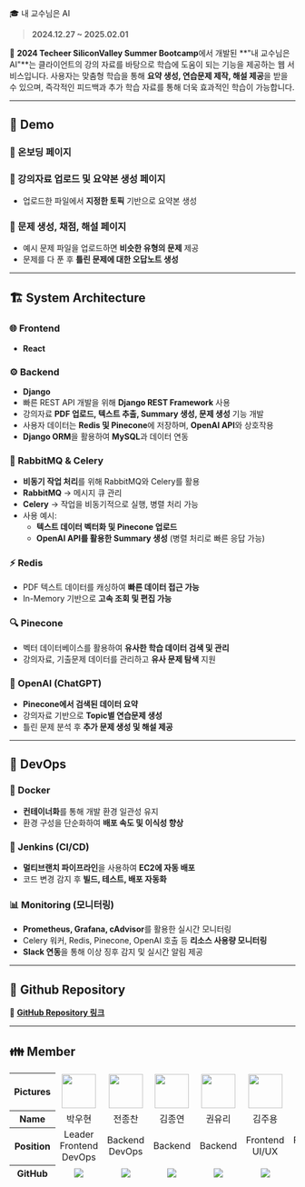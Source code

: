 🎓 내 교수님은 AI

> **2024.12.27 ~ 2025.02.01**

📌 **2024 Techeer SiliconValley Summer Bootcamp**에서 개발된 **"내 교수님은 AI"**는 클라이언트의 강의 자료를 바탕으로 학습에 도움이 되는 기능을 제공하는 웹 서비스입니다. 사용자는 맞춤형 학습을 통해 **요약 생성, 연습문제 제작, 해설 제공**을 받을 수 있으며, 즉각적인 피드백과 추가 학습 자료를 통해 더욱 효과적인 학습이 가능합니다.

---

## 🚀 Demo

### 🎉 온보딩 페이지
### 📂 강의자료 업로드 및 요약본 생성 페이지
- 업로드한 파일에서 **지정한 토픽** 기반으로 요약본 생성

### 📝 문제 생성, 채점, 해설 페이지
- 예시 문제 파일을 업로드하면 **비슷한 유형의 문제** 제공
- 문제를 다 푼 후 **틀린 문제에 대한 오답노트 생성**

---

## 🏗️ System Architecture

### 🌐 Frontend
- **React**

### ⚙️ Backend
- **Django**
- 빠른 REST API 개발을 위해 **Django REST Framework** 사용
- 강의자료 **PDF 업로드, 텍스트 추출, Summary 생성, 문제 생성** 기능 개발
- 사용자 데이터는 **Redis 및 Pinecone**에 저장하며, **OpenAI API**와 상호작용
- **Django ORM**을 활용하여 **MySQL**과 데이터 연동

### 📨 RabbitMQ & Celery
- **비동기 작업 처리**를 위해 RabbitMQ와 Celery를 활용
- **RabbitMQ** → 메시지 큐 관리
- **Celery** → 작업을 비동기적으로 실행, 병렬 처리 가능
- 사용 예시:
  - **텍스트 데이터 벡터화 및 Pinecone 업로드**
  - **OpenAI API를 활용한 Summary 생성** (병렬 처리로 빠른 응답 가능)

### ⚡ Redis
- PDF 텍스트 데이터를 캐싱하여 **빠른 데이터 접근 가능**
- In-Memory 기반으로 **고속 조회 및 편집 가능**

### 🔍 Pinecone
- 벡터 데이터베이스를 활용하여 **유사한 학습 데이터 검색 및 관리**
- 강의자료, 기출문제 데이터를 관리하고 **유사 문제 탐색** 지원

### 🤖 OpenAI (ChatGPT)
- **Pinecone에서 검색된 데이터 요약**
- 강의자료 기반으로 **Topic별 연습문제 생성**
- 틀린 문제 분석 후 **추가 문제 생성 및 해설 제공**

---

## 🔧 DevOps

### 🐳 Docker
- **컨테이너화**를 통해 개발 환경 일관성 유지
- 환경 구성을 단순화하여 **배포 속도 및 이식성 향상**

### 🔄 Jenkins (CI/CD)
- **멀티브랜치 파이프라인**을 사용하여 **EC2에 자동 배포**
- 코드 변경 감지 후 **빌드, 테스트, 배포 자동화**

### 📊 Monitoring (모니터링)
- **Prometheus, Grafana, cAdvisor**를 활용한 실시간 모니터링
- Celery 워커, Redis, Pinecone, OpenAI 호출 등 **리소스 사용량 모니터링**
- **Slack 연동**을 통해 이상 징후 감지 및 실시간 알림 제공

---

## 📌 Github Repository
🔗 **[GitHub Repository 링크](https://github.com/your-repository)**

---

## 👪 Member
<table width="100%" align="center" style="border-collapse: collapse; text-align: center;">
<thead>
<tr>
<th>Pictures</th>
<td width="100" align="center">
<a href="https://github.com/woohyun23">
<img src="https://github.com/user-attachments/assets/3aa7adfd-e3e5-418e-b2dc-a03c2ece2ddc" width="60" height="60">
</a>
</td>
<td width="100" align="center">
<a href="https://github.com/JJeonJong">
<img src="https://github.com/user-attachments/assets/ea67f57f-6ae3-4762-9c36-1a13c8f60ae3" width="60" height="60">
</a>
</td>
<td width="100" align="center">
<a href="https://github.com/qsc6543">
<img src="https://github.com/user-attachments/assets/831ef8d1-0674-42dd-88ac-dd2cb2eb90ae" width="60" height="60">
</a>
</td>
<td width="100" align="center">
<a href="https://github.com/yuripbong">
<img src="https://github.com/user-attachments/assets/fe0ef924-14f9-41ac-bd15-8d05e315be52" width="60" height="60">
</a>
</td>
<td width="100" align="center">
<a href="https://github.com/victor8687">
<img src="https://github.com/user-attachments/assets/a35cbd41-8faf-41d4-aea1-6c4fb87580d7" width="60" height="60">
</a>
</td>
<td width="100" align="center">
<a href="https://github.com/Hyochan02">
<img src="https://github.com/user-attachments/assets/d44656b4-71aa-4af4-911c-9ff79f2da479" width="60" height="60">
</a>
</td>
</tr>
<tr>
<th>Name</th>
<td width="100" align="center">박우현</td>
<td width="100" align="center">전종찬</td>
<td width="100" align="center">김종연</td>
<td width="100" align="center">권유리</td>
<td width="100" align="center">김주용</td>
<td width="100" align="center">진효찬</td>
</tr>
<tr>
<th>Position</th>
<td width="150" align="center">
Leader<br>
Frontend<br>
DevOps<br>
</td>
<td width="150" align="center">
Backend<br>
DevOps<br>
</td>
<td width="150" align="center">
Backend<br>
</td>
<td width="150" align="center">
Backend<br>
</td>
<td width="150" align="center">
Frontend<br>
UI/UX <br>
</td>
<td width="150" align="center">
Frontend<br>
UI/UX <br>
</td>
</tr>
<tr>
<th>GitHub</th>
<td width="100" align="center">
<a href="https://github.com/woohyun23">
<img src="http://img.shields.io/badge/woohyun23-green?style=social&logo=github"/>
</a>
</td>
<td width="100" align="center">
<a href="https://github.com/JJeonJong">
<img src="http://img.shields.io/badge/JJeonJong-green?style=social&logo=github"/>
</a>
</td>
<td width="100" align="center">
<a href="https://github.com/qsc6543">
<img src="http://img.shields.io/badge/qsc6543-green?style=social&logo=github"/>
</a>
</td>
<td width="100" align="center">
<a href="https://github.com/yuripbong">
<img src="http://img.shields.io/badge/yuripbong-green?style=social&logo=github"/>
</a>
</td>
<td width="100" align="center">
<a href="https://github.com/victor8687">
<img src="http://img.shields.io/badge/victor8687-green?style=social&logo=github"/>
</a>
</td>
<td width="100" align="center">
<a href="https://github.com/Hyochan02">
<img src="http://img.shields.io/badge/Hyochan02-green?style=social&logo=github"/>
</a>
</td>
</tr>
</thead>
</table>

</br>
